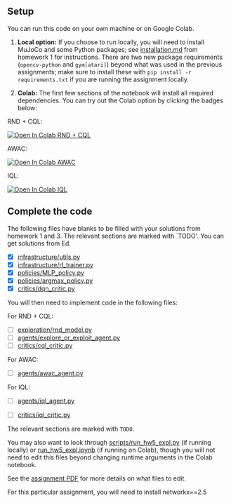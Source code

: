 ## Setup

You can run this code on your own machine or on Google Colab. 

1. **Local option:** If you choose to run locally, you will need to install MuJoCo and some Python packages; see [installation.md](../hw1/installation.md) from homework 1 for instructions. There are two new package requirements (`opencv-python` and `gym[atari]`) beyond what was used in the previous assignments; make sure to install these with `pip install -r requirements.txt` if you are running the assignment locally.

2. **Colab:** The first few sections of the notebook will install all required dependencies. You can try out the Colab option by clicking the badges below:


RND + CQL:

[![Open In Colab RND + CQL](https://colab.research.google.com/assets/colab-badge.svg)](https://colab.research.google.com/github/berkeleydeeprlcourse/homework_fall2022/blob/master/hw5/run_hw5_expl.ipynb)

AWAC:

[![Open In Colab AWAC](https://colab.research.google.com/assets/colab-badge.svg)](https://colab.research.google.com/github/berkeleydeeprlcourse/homework_fall2022/blob/master/hw5/run_hw5_awac.ipynb)

IQL:

[![Open In Colab IQL](https://colab.research.google.com/assets/colab-badge.svg)](https://colab.research.google.com/github/berkeleydeeprlcourse/homework_fall2022/blob/master/hw5/run_hw5_iql.ipynb)

## Complete the code

The following files have blanks to be filled with your solutions from homework 1 and 3. The relevant sections are marked with `TODO'. You can get solutions from Ed. 

- [x] [infrastructure/utils.py](cs285/infrastructure/utils.py)
- [x] [infrastructure/rl_trainer.py](cs285/infrastructure/rl_trainer.py)
- [x] [policies/MLP_policy.py](cs285/policies/MLP_policy.py)
- [x] [policies/argmax_policy.py](cs285/policies/argmax_policy.py)
- [x] [critics/dqn_critic.py](cs285/critics/dqn_critic.py)

You will then need to implement code in the following files:

For RND + CQL:
- [ ] [exploration/rnd_model.py](cs285/exploration/rnd_model.py)
- [ ] [agents/explore_or_exploit_agent.py](cs285/agents/explore_or_exploit_agent.py)
- [ ] [critics/cql_critic.py](cs285/critics/cql_critic.py)

For AWAC: 
- [ ] [agents/awac_agent.py](cs285/agents/awac_agent.py)

For IQL:
- [ ] [agents/iql_agent.py](cs285/agents/iql_agent.py)
- [ ] [critics/iql_critic.py](cs285/critics/iql_critic.py)


The relevant sections are marked with `TODO`.

You may also want to look through [scripts/run_hw5_expl.py](cs285/scripts/run_hw5_expl.py) (if running locally) or [run_hw5_expl.ipynb](run_hw5_expl.ipynb) (if running on Colab), though you will not need to edit this files beyond changing runtime arguments in the Colab notebook.

See the [assignment PDF](hw5.pdf) for more details on what files to edit.

For this particular assignment, you will need to install networkx==2.5
